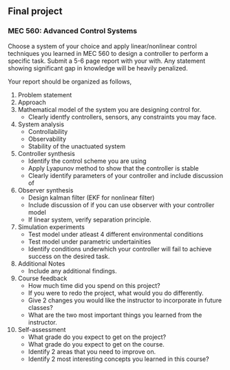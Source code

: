 
## Final project 

### MEC 560: Advanced Control Systems

Choose a system of your choice and apply linear/nonlinear control techniques you learned in MEC 560 to design a controller to perform a specific task. Submit a 5-6 page report with your with. Any statement showing significant gap in knowledge will be heavily penalized.

Your report should be organized as follows, 

1. Problem statement
2. Approach
3. Mathematical model of the system you are designing control for. 
    - Clearly identfy controllers, sensors, any constraints you may face. 
4. System analysis
    - Controllability
    - Observability
    - Stability of the unactuated system
5. Controller synthesis
    - Identify the control scheme you are using
    - Apply Lyapunov method to show that the controller is stable
    - Clearly identify parameters of your controller and include discussion of 
6. Observer synthesis
    - Design kalman filter (EKF for nonlinear filter) 
    - Include discussion of if you can use observer with your controller model
    - If linear system, verify separation principle. 
7. Simulation experiments 
    - Test model under atleast 4 different environmental conditions
    - Test model under parametric undertainities 
    - Identify conditions underwhich your controller will fail to achieve success on the desired task. 
8. Additional Notes
    - Include any additional findings.
9. Course feedback
    - How much time did you spend on this project? 
    - If you were to redo the project, what would you do differently.
    - Give 2 changes you would like the instructor to incorporate in future classes? 
    - What are the two most important things you learned from the instructor. 
10. Self-assessment
    - What grade do you expect to get on the project? 
    - What grade do you expect to get on the course. 
    - Identify 2 areas that you need to improve on. 
    - Identify 2 most interesting concepts you learned in this course? 



```matlab

```
